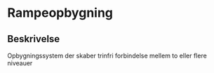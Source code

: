 # Rampeopbygning

## Beskrivelse

Opbygningssystem der skaber trinfri forbindelse mellem to eller flere niveauer
